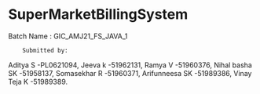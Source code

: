 # SuperMarketBillingSystem

Batch Name : GIC_AMJ21_FS_JAVA_1

        Submitted by:	
  
Aditya S              -PL0621094,
Jeeva k               -51962131,
Ramya V               -51960376,
Nihal basha SK        -51958137,
Somasekhar R          -51960371,
Arifunneesa SK	      -51989386,
Vinay Teja K          -51989389.
